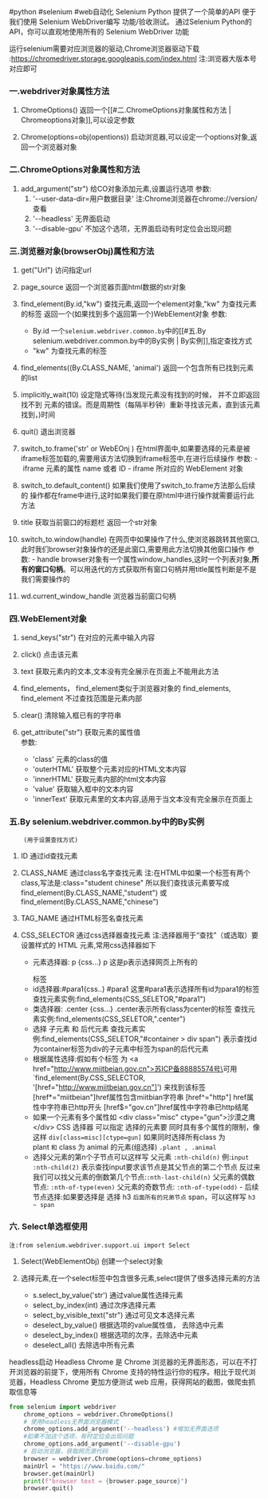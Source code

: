 #python #selenium #web自动化
Selenium Python 提供了一个简单的API 便于我们使用 Selenium WebDriver编写 功能/验收测试。
 通过Selenium Python的API，你可以直观地使用所有的 Selenium WebDriver 功能

运行selenium需要对应浏览器的驱动,Chrome浏览器驱动下载
:https://chromedriver.storage.googleapis.com/index.html
注:浏览器大版本号对应即可

### 一.webdriver对象属性方法
1. ChromeOptions() 返回一个[[#二.ChromeOptions对象属性和方法 | Chromeoptions对象]],可以设定参数

2. Chrome(options=obj(opentions)) 
  启动浏览器,可以设定一个options对象,返回一个浏览器对象

### 二.ChromeOptions对象属性和方法
1. add_argument("str") 给CO对象添加元素,设置运行选项
	参数:
	1.  '--user-data-dir=用户数据目录' 注:Chrome浏览器在chrome://version/查看
	2. '--headless' 无界面启动
	3. '--disable-gpu'  不加这个选项，无界面启动有时定位会出现问题

### 三.浏览器对象(browserObj)属性和方法
1. get("Url")	 访问指定url

2. page_source	返回一个浏览器页面html数据的str对象

3. find_element(By.id,"kw")	查找元素,返回一个element对象,"kw" 为查找元素的标签
   返回一个(如果找到多个返回第一个)WebElement对象
   参数:
	- By.id 一个`selenium.webdriver.common.by`中的[[#五.By selenium.webdriver.common.by中的By实例 | By实例]],指定查找方式
	- "kw" 为查找元素的标签

4. find_elements((By.CLASS_NAME, 'animal')	返回一个包含所有已找到元素的list

5. implicitly_wait(10)	设定隐式等待(当发现元素没有找到的时候， 并不立即返回找不到
    元素的错误。而是周期性（每隔半秒钟）重新寻找该元素，直到该元素找到，)时间

6. quit()       退出浏览器

7. switch_to.frame('str' or WebEOnj )       在html界面中,如果要选择的元素是被iframe标签加载的,需要用该方法切换到iframe标签中,在进行后续操作
           参数:
	        -  iframe 元素的属性 name 或者 ID 
	        - iframe 所对应的 WebElement 对象

8. switch_to.default_content()                如果我们使用了switch_to.frame方法那么后续的
	操作都在frame中进行,这时如果我们要在原html中进行操作就需要运行此方法

9.  title 获取当前窗口的标题栏 返回一个str对象

10. switch_to.window(handle)               在网页中如果操作了什么,使浏览器跳转其他窗口,
      此时我们browser对象操作的还是此窗口,需要用此方法切换其他窗口操作
	      参数:
		      - handle browser对象有一个属性window_handles,这时一个列表对象,**所有的窗口句柄**。可以用迭代的方式获取所有窗口句柄并用title属性判断是不是我们需要操作的
11. wd.current_window_handle           浏览器当前窗口句柄



### 四.WebElement对象
1. send_keys("str")	在对应的元素中输入内容

2. click()	点击该元素
		
3. text		获取元素内的文本,文本没有完全展示在页面上不能用此方法

4. find_elements， find_element类似于浏览器对象的 find_elements, find_element
	不过查找范围是元素内部

5. clear()       清除输入框已有的字符串

6. get_attribute("str")      获取元素的属性值    
	参数:
	- 'class'   元素的class的值
	- 'outerHTML'   获取整个元素对应的HTML文本内容
	- 'innerHTML'    获取元素内部的html文本内容
	- 'value'    获取输入框中的文本内容
	- 'innerText'    获取元素里的文本内容,适用于当文本没有完全展示在页面上


### 五.By   selenium.webdriver.common.by中的By实例
		(用于设置查找方式)		
1. ID	通过id查找元素

2. CLASS_NAME 通过class名字查找元素
	注:在HTML中如果一个标签有两个class,写法是:class="student  chinese"
	所以我们查找该元素要写成find_element(By.CLASS_NAME,"student")
	或find_element(By.CLASS_NAME,"chinese")

3.  TAG_NAME	通过HTML标签名查找元素

5. CSS_SELECTOR    通过css选择器查找元素
		注:选择器用于“查找”（或选取）要设置样式的 HTML 元素,常用css选择器如下
	  - 元素选择器: p {css...}    p 这是p表示选择网页上所有的</p>标签
	  - id选择器:#para1{css..}  \#para1 这里\#para1表示选择所有id为para1的标签
		  查找元素实例:find_elements(CSS_SELETOR,"\#para1")
	  - 类选择器:  .center {css...} .center表示所有class为center的标签
		  查找元素实例:find_elements(CSS_SELETOR,".center")
	  -  选择 子元素 和 后代元素 
		  查找元素实例:find_elements(CSS_SELETOR,"#container > div  span")
		  表示查找id为container标签为div的子元素中标签为span的后代元素
	  -  根据属性选择:假如有个标签 为
	     \<a href="http://www.miitbeian.gov.cn">苏ICP备88885574号\</a>可用
	     `find_element(By.CSS_SELECTOR, '[href="http://www.miitbeian.gov.cn"]')
	     来找到该标签
			[href*="miitbeian"]href属性包含miitbian字符串
			[href^="http"] href属性中字符串已http开头
			[href$="gov.cn"]href属性中字符串已http结尾
	  -  如果一个元素有多个属性如
		        \<div class="misc" ctype="gun">沙漠之鹰\</div>
		 CSS 选择器 可以指定 选择的元素要 同时具有多个属性的限制，像这样 `div[class=misc][ctype=gun]`
	       如果同时选择所有class 为 plant `和` class 为 animal 的元素(组选择)
	       `.plant , .animal`
	  - 选择父元素的第n个子节点可以这样写  父元素 `:nth-child(n)`
		  例:`input  :nth-child(2)`  表示查找input要求该节点是其父节点的第二个节点
		  反过来我们可以找父元素的倒数第几个节点:`:nth-last-child(n)`
		  父元素的偶数节点: `:nth-of-type(even)`
		  父元素的奇数节点: `:nth-of-type(odd)`
	   - 后续节点选择:如果要选择是 选择 h3 `后面所有的兄弟节点` span，可以这样写
			  `h3 ~ span`



### 六. Select单选框使用
	注:from selenium.webdriver.support.ui import Select
1. Select(WebElementObj)  创建一个select对象

2.  选择元素,在一个select标签中包含很多元素,select提供了很多选择元素的方法
	- s.select_by_value('str')     通过value属性选择元素
	- select_by_index(int)        通过次序选择元素
	- select_by_visible_text("str")        通过可见文本选择元素
	- deselect_by_value()                      根据选项的value属性值， 去除选中元素
	- deselect_by_index()                      根据选项的次序，去除选中元素
	- deselect_all()                                 去除选中所有元素

















headless启动
Headless Chrome 是 Chrome 浏览器的无界面形态，可以在不打开浏览器的前提下，使用所有 
Chrome 支持的特性运行你的程序。相比于现代浏览器，Headless Chrome 更加方便测试 web 
应用，获得网站的截图，做爬虫抓取信息等
```python
from selenium import webdriver
	chrome_options = webdriver.ChromeOptions()
	# 使用headless无界面浏览器模式
	chrome_options.add_argument('--headless') #增加无界面选项
	#如果不加这个选项，有时定位会出现问题
	chrome_options.add_argument('--disable-gpu') 
	# 启动浏览器，获取网页源代码
	browser = webdriver.Chrome(options=chrome_options)
	mainUrl = "https://www.baidu.com/"
	browser.get(mainUrl)
	print(f"browser text = {browser.page_source}")
	browser.quit()
```

















